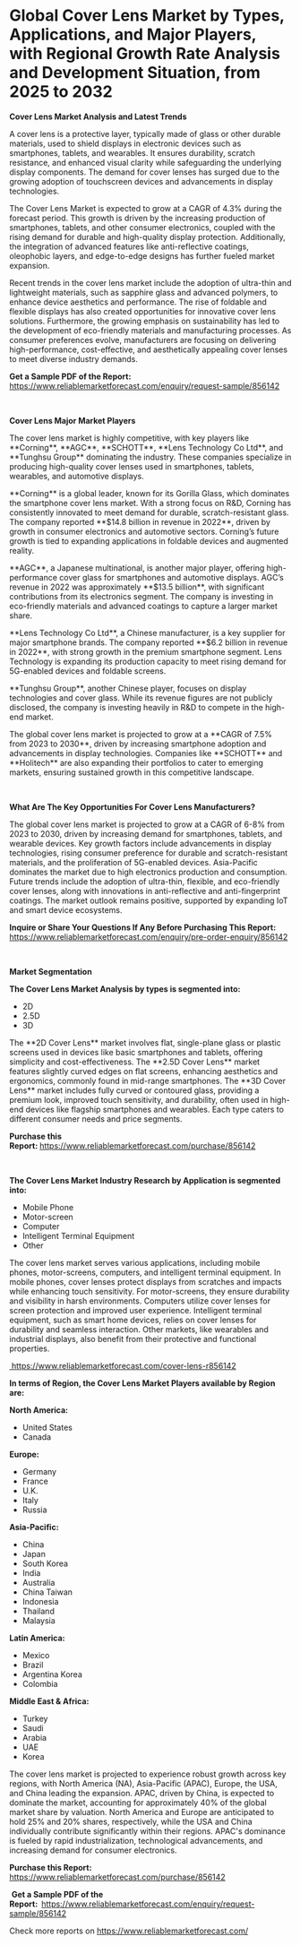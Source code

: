 <p><h1>Global Cover Lens Market by Types, Applications, and Major Players, with Regional Growth Rate Analysis and Development Situation, from 2025 to 2032</h1></p><p><strong>Cover Lens Market Analysis and Latest Trends</strong></p>
<p><p>A cover lens is a protective layer, typically made of glass or other durable materials, used to shield displays in electronic devices such as smartphones, tablets, and wearables. It ensures durability, scratch resistance, and enhanced visual clarity while safeguarding the underlying display components. The demand for cover lenses has surged due to the growing adoption of touchscreen devices and advancements in display technologies.</p><p>The Cover Lens Market is expected to grow at a CAGR of 4.3% during the forecast period. This growth is driven by the increasing production of smartphones, tablets, and other consumer electronics, coupled with the rising demand for durable and high-quality display protection. Additionally, the integration of advanced features like anti-reflective coatings, oleophobic layers, and edge-to-edge designs has further fueled market expansion.</p><p>Recent trends in the cover lens market include the adoption of ultra-thin and lightweight materials, such as sapphire glass and advanced polymers, to enhance device aesthetics and performance. The rise of foldable and flexible displays has also created opportunities for innovative cover lens solutions. Furthermore, the growing emphasis on sustainability has led to the development of eco-friendly materials and manufacturing processes. As consumer preferences evolve, manufacturers are focusing on delivering high-performance, cost-effective, and aesthetically appealing cover lenses to meet diverse industry demands.</p></p>
<p><strong>Get a Sample PDF of the Report:&nbsp;</strong> <a href="https://www.reliablemarketforecast.com/enquiry/request-sample/856142?utm_campaign=1888&utm_medium=2&utm_source=Github&utm_content=ia&utm_term=25012025&utm_id=cover-lens">https://www.reliablemarketforecast.com/enquiry/request-sample/856142</a></p>
<p>&nbsp;</p>
<p><strong>Cover Lens Major Market Players</strong></p>
<p><p>The cover lens market is highly competitive, with key players like **Corning**, **AGC**, **SCHOTT**, **Lens Technology Co Ltd**, and **Tunghsu Group** dominating the industry. These companies specialize in producing high-quality cover lenses used in smartphones, tablets, wearables, and automotive displays.</p><p>**Corning** is a global leader, known for its Gorilla Glass, which dominates the smartphone cover lens market. With a strong focus on R&D, Corning has consistently innovated to meet demand for durable, scratch-resistant glass. The company reported **$14.8 billion in revenue in 2022**, driven by growth in consumer electronics and automotive sectors. Corning’s future growth is tied to expanding applications in foldable devices and augmented reality.</p><p>**AGC**, a Japanese multinational, is another major player, offering high-performance cover glass for smartphones and automotive displays. AGC’s revenue in 2022 was approximately **$13.5 billion**, with significant contributions from its electronics segment. The company is investing in eco-friendly materials and advanced coatings to capture a larger market share.</p><p>**Lens Technology Co Ltd**, a Chinese manufacturer, is a key supplier for major smartphone brands. The company reported **$6.2 billion in revenue in 2022**, with strong growth in the premium smartphone segment. Lens Technology is expanding its production capacity to meet rising demand for 5G-enabled devices and foldable screens.</p><p>**Tunghsu Group**, another Chinese player, focuses on display technologies and cover glass. While its revenue figures are not publicly disclosed, the company is investing heavily in R&D to compete in the high-end market.</p><p>The global cover lens market is projected to grow at a **CAGR of 7.5% from 2023 to 2030**, driven by increasing smartphone adoption and advancements in display technologies. Companies like **SCHOTT** and **Holitech** are also expanding their portfolios to cater to emerging markets, ensuring sustained growth in this competitive landscape.</p></p>
<p>&nbsp;</p>
<p><strong>What Are The Key Opportunities For Cover Lens Manufacturers?</strong></p>
<p><p>The global cover lens market is projected to grow at a CAGR of 6-8% from 2023 to 2030, driven by increasing demand for smartphones, tablets, and wearable devices. Key growth factors include advancements in display technologies, rising consumer preference for durable and scratch-resistant materials, and the proliferation of 5G-enabled devices. Asia-Pacific dominates the market due to high electronics production and consumption. Future trends include the adoption of ultra-thin, flexible, and eco-friendly cover lenses, along with innovations in anti-reflective and anti-fingerprint coatings. The market outlook remains positive, supported by expanding IoT and smart device ecosystems.</p></p>
<p><strong>Inquire or Share Your Questions If Any Before Purchasing This Report:</strong> <a href="https://www.reliablemarketforecast.com/enquiry/pre-order-enquiry/856142?utm_campaign=1888&utm_medium=2&utm_source=Github&utm_content=ia&utm_term=25012025&utm_id=cover-lens">https://www.reliablemarketforecast.com/enquiry/pre-order-enquiry/856142</a></p>
<p>&nbsp;</p>
<p><strong>Market Segmentation</strong></p>
<p><strong>The Cover Lens Market Analysis by types is segmented into:</strong></p>
<p><ul><li>2D</li><li>2.5D</li><li>3D</li></ul></p>
<p><p>The **2D Cover Lens** market involves flat, single-plane glass or plastic screens used in devices like basic smartphones and tablets, offering simplicity and cost-effectiveness. The **2.5D Cover Lens** market features slightly curved edges on flat screens, enhancing aesthetics and ergonomics, commonly found in mid-range smartphones. The **3D Cover Lens** market includes fully curved or contoured glass, providing a premium look, improved touch sensitivity, and durability, often used in high-end devices like flagship smartphones and wearables. Each type caters to different consumer needs and price segments.</p></p>
<p><strong>Purchase this Report:&nbsp;</strong><a href="https://www.reliablemarketforecast.com/purchase/856142?utm_campaign=1888&utm_medium=2&utm_source=Github&utm_content=ia&utm_term=25012025&utm_id=cover-lens">https://www.reliablemarketforecast.com/purchase/856142</a></p>
<p>&nbsp;</p>
<p><strong>The Cover Lens Market Industry Research by Application is segmented into:</strong></p>
<p><ul><li>Mobile Phone</li><li>Motor-screen</li><li>Computer</li><li>Intelligent Terminal Equipment</li><li>Other</li></ul></p>
<p><p>The cover lens market serves various applications, including mobile phones, motor-screens, computers, and intelligent terminal equipment. In mobile phones, cover lenses protect displays from scratches and impacts while enhancing touch sensitivity. For motor-screens, they ensure durability and visibility in harsh environments. Computers utilize cover lenses for screen protection and improved user experience. Intelligent terminal equipment, such as smart home devices, relies on cover lenses for durability and seamless interaction. Other markets, like wearables and industrial displays, also benefit from their protective and functional properties.</p></p>
<p><a href="https://www.reliablemarketforecast.com/cover-lens-r856142?utm_campaign=1888&utm_medium=2&utm_source=Github&utm_content=ia&utm_term=25012025&utm_id=cover-lens">&nbsp;https://www.reliablemarketforecast.com/cover-lens-r856142</a></p>
<p><strong>In terms of Region, the Cover Lens Market Players available by Region are:</strong></p>
<p>
    <p> <strong> North America: </strong>
        <ul>
            <li>United States</li>
            <li>Canada</li>
        </ul>
        </p> 
    <p> <strong> Europe: </strong>
        <ul>
            <li>Germany</li>
            <li>France</li>
            <li>U.K.</li>
            <li>Italy</li>
            <li>Russia</li>
        </ul>
        </p> 
    <p> <strong> Asia-Pacific: </strong>
        <ul>
            <li>China</li>
            <li>Japan</li>
            <li>South Korea</li>
            <li>India</li>
            <li>Australia</li>
            <li>China Taiwan</li>
            <li>Indonesia</li>
            <li>Thailand</li>
            <li>Malaysia</li>
        </ul>
        </p> 
    <p> <strong> Latin America: </strong>
        <ul>
            <li>Mexico</li>
            <li>Brazil</li>
            <li>Argentina Korea</li>
            <li>Colombia</li>
        </ul>
        </p> 
    <p> <strong> Middle East & Africa: </strong>
        <ul>
            <li>Turkey</li>
            <li>Saudi</li>
            <li>Arabia</li>
            <li>UAE</li>
            <li>Korea</li>
        </ul>
    </p>
    </p>
<p><p>The cover lens market is projected to experience robust growth across key regions, with North America (NA), Asia-Pacific (APAC), Europe, the USA, and China leading the expansion. APAC, driven by China, is expected to dominate the market, accounting for approximately 40% of the global market share by valuation. North America and Europe are anticipated to hold 25% and 20% shares, respectively, while the USA and China individually contribute significantly within their regions. APAC's dominance is fueled by rapid industrialization, technological advancements, and increasing demand for consumer electronics.</p></p>
<p><strong>Purchase this Report: </strong><a href="https://www.reliablemarketforecast.com/purchase/856142?utm_campaign=1888&utm_medium=2&utm_source=Github&utm_content=ia&utm_term=25012025&utm_id=cover-lens">https://www.reliablemarketforecast.com/purchase/856142</a></p>
<p>&nbsp;<strong>Get a Sample PDF of the Report:&nbsp;&nbsp;</strong><a href="https://www.reliablemarketforecast.com/enquiry/request-sample/856142?utm_campaign=1888&utm_medium=2&utm_source=Github&utm_content=ia&utm_term=25012025&utm_id=cover-lens">https://www.reliablemarketforecast.com/enquiry/request-sample/856142</a></p>
<p><strong></strong></p>
<p>Check more reports on <a href="https://www.reliablemarketforecast.com/?utm_campaign=1888&utm_medium=2&utm_source=Github&utm_content=ia&utm_term=25012025&utm_id=cover-lens">https://www.reliablemarketforecast.com/</a></p>